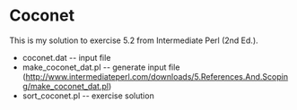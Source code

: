# Coconet

This is my solution to exercise 5.2 from Intermediate Perl (2nd Ed.).

* coconet.dat -- input file
* make_coconet_dat.pl -- generate input file (http://www.intermediateperl.com/downloads/5.References.And.Scoping/make_coconet_dat.pl)
* sort_coconet.pl -- exercise solution
